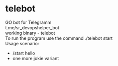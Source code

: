 # telebot
GO bot for Telegramm <br>
t.me/sr_devopshelper_bot<br>
working binary - telebot<br>
To run the program use the command ./telebot start<br>
Usage scenario:
- /start hello
- one more jokie variant